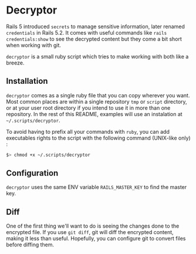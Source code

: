# Decryptor

Rails 5 introduced `secrets` to manage sensitive information, later renamed `credentials` in Rails 5.2. It comes with useful
commands like `rails credentials:show` to see the decrypted content but they come a bit short when working with git.

`decryptor` is a small ruby script which tries to make working with both like a breeze.

## Installation

`decryptor` comes as a single ruby file that you can copy wherever you want. Most common places are within a single repository
`tmp` or `script` directory, or at your user root directory if you intend to use it in more than one repository. In the rest of
this README, examples will use an instalation at `~/.scripts/decryptor`. 

To avoid having to prefix all your commands with `ruby`, you can add executables rights to the script with the following
command (UNIX-like only) :

```bash
$> chmod +x ~/.scripts/decryptor
```

## Configuration

`decryptor` uses the same ENV variable `RAILS_MASTER_KEY` to find the master key.


## Diff

One of the first thing we'll want to do is seeing the changes done to the encrypted file. If you use `git diff`, git will
diff the encrypted content, making it less than useful. Hopefully, you can configure git to convert files before diffing them. 


